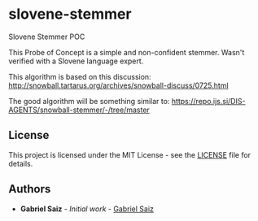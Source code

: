 # slovene-stemmer
Slovene Stemmer POC


This Probe of Concept is a simple and non-confident stemmer.
Wasn't verified with a Slovene language expert.


This algorithm is based on this discussion: http://snowball.tartarus.org/archives/snowball-discuss/0725.html

The good algorithm will be something similar to: https://repo.ijs.si/DIS-AGENTS/snowball-stemmer/-/tree/master

## License

This project is licensed under the MIT License - see the [LICENSE](LICENSE) file for details.


## Authors

- **Gabriel Saiz** - *Initial work* - [Gabriel Saiz](https://github.com/GabrielSaiz)
